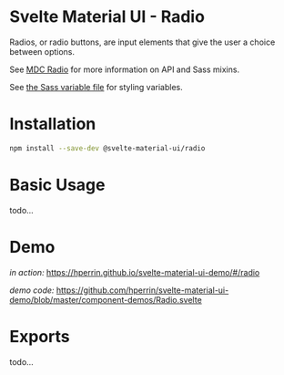# Svelte Material UI - Radio

Radios, or radio buttons, are input elements that give the user a choice between options.

See [MDC Radio](https://material.io/develop/web/components/input-controls/radio-buttons/) for more information on API and Sass mixins.

See [the Sass variable file](https://github.com/material-components/material-components-web/blob/v3.1.1/packages/mdc-radio/_variables.scss) for styling variables.

# Installation

```sh
npm install --save-dev @svelte-material-ui/radio
```

# Basic Usage

todo...

# Demo

*in action:* https://hperrin.github.io/svelte-material-ui-demo/#/radio

*demo code:* https://github.com/hperrin/svelte-material-ui-demo/blob/master/component-demos/Radio.svelte

# Exports

todo...